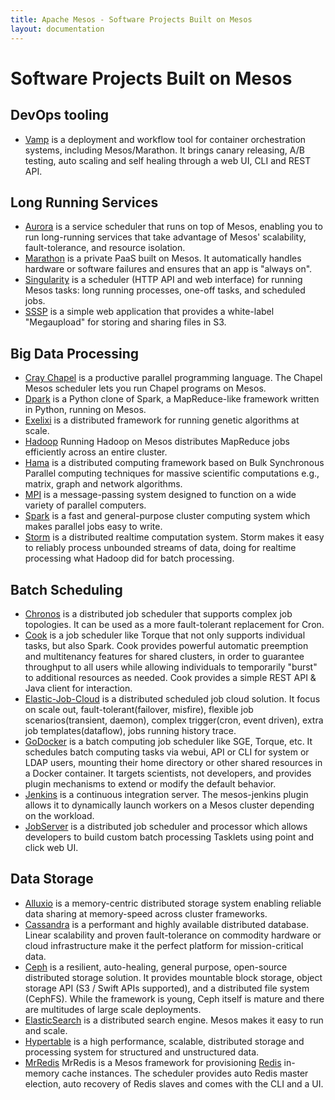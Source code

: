 ```yaml
---
title: Apache Mesos - Software Projects Built on Mesos
layout: documentation
---
```

# Software Projects Built on Mesos

## DevOps tooling

* [Vamp](http://vamp.io) is a deployment and workflow tool for container orchestration systems, including Mesos/Marathon. It brings canary releasing, A/B testing, auto scaling and self healing through a web UI, CLI and REST API.

## Long Running Services

* [Aurora](http://aurora.apache.org) is a service scheduler that runs on top of Mesos, enabling you to run long-running services that take advantage of Mesos' scalability, fault-tolerance, and resource isolation.
* [Marathon](https://github.com/mesosphere/marathon) is a private PaaS built on Mesos. It automatically handles hardware or software failures and ensures that an app is "always on".
* [Singularity](https://github.com/HubSpot/Singularity) is a scheduler (HTTP API and web interface) for running Mesos tasks: long running processes, one-off tasks, and scheduled jobs.
* [SSSP](https://github.com/mesosphere/sssp) is a simple web application that provides a white-label "Megaupload" for storing and sharing files in S3.

## Big Data Processing

* [Cray Chapel](https://github.com/nqn/mesos-chapel) is a productive parallel programming language. The Chapel Mesos scheduler lets you run Chapel programs on Mesos.
* [Dpark](https://github.com/douban/dpark) is a Python clone of Spark, a MapReduce-like framework written in Python, running on Mesos.
* [Exelixi](https://github.com/mesosphere/exelixi) is a distributed framework for running genetic algorithms at scale.
* [Hadoop](https://github.com/mesos/hadoop) Running Hadoop on Mesos distributes MapReduce jobs efficiently across an entire cluster.
* [Hama](http://wiki.apache.org/hama/GettingStartedMesos) is a distributed computing framework based on Bulk Synchronous Parallel computing techniques for massive scientific computations e.g., matrix, graph and network algorithms.
* [MPI](https://github.com/mesosphere/mesos-hydra) is a message-passing system designed to function on a wide variety of parallel computers.
* [Spark](http://spark.incubator.apache.org/) is a fast and general-purpose cluster computing system which makes parallel jobs easy to write.
* [Storm](https://github.com/mesos/storm) is a distributed realtime computation system. Storm makes it easy to reliably process unbounded streams of data, doing for realtime processing what Hadoop did for batch processing.

## Batch Scheduling

* [Chronos](https://github.com/mesos/chronos) is a distributed job scheduler that supports complex job topologies. It can be used as a more fault-tolerant replacement for Cron.
* [Cook](https://github.com/twosigma/cook) is a job scheduler like Torque that not only supports individual tasks, but also Spark. Cook provides powerful automatic preemption and multitenancy features for shared clusters, in order to guarantee throughput to all users while allowing individuals to temporarily "burst" to additional resources as needed. Cook provides a simple REST API & Java client for interaction.
* [Elastic-Job-Cloud](https://github.com/dangdangdotcom/elastic-job) is a distributed scheduled job cloud solution. It focus on scale out, fault-tolerant(failover, misfire), flexible job scenarios(transient, daemon), complex trigger(cron, event driven), extra job templates(dataflow), jobs running history trace.
* [GoDocker](https://bitbucket.org/osallou/go-docker) is a batch computing job scheduler like SGE, Torque, etc. It schedules batch computing tasks via webui, API or CLI for system or LDAP users, mounting their home directory or other shared resources in a Docker container. It targets scientists, not developers, and provides plugin mechanisms to extend or modify the default behavior.
* [Jenkins](https://github.com/jenkinsci/mesos-plugin) is a continuous integration server. The mesos-jenkins plugin allows it to dynamically launch workers on a Mesos cluster depending on the workload.
* [JobServer](http://www.grandlogic.com/content/html_docs/jobserver.html) is a distributed job scheduler and processor  which allows developers to build custom batch processing Tasklets using point and click web UI.

## Data Storage

* [Alluxio](http://alluxio.org) is a memory-centric distributed storage system enabling reliable data sharing at memory-speed across cluster frameworks.
* [Cassandra](https://github.com/mesosphere/cassandra-mesos) is a performant and highly available distributed database. Linear scalability and proven fault-tolerance on commodity hardware or cloud infrastructure make it the perfect platform for mission-critical data.
* [Ceph](https://github.com/vivint-smarthome/ceph-on-mesos) is a resilient, auto-healing, general purpose, open-source distributed storage solution. It provides mountable block storage, object storage API (S3 / Swift APIs supported), and a distributed file system (CephFS). While the framework is young, Ceph itself is mature and there are multitudes of large scale deployments.
* [ElasticSearch](https://github.com/mesos/elasticsearch) is a distributed search engine. Mesos makes it easy to run and scale.
* [Hypertable](https://code.google.com/p/hypertable/wiki/Mesos) is a high performance, scalable, distributed storage and processing system for structured and unstructured data.
* [MrRedis](https://github.com/mesos/mr-redis) MrRedis is a Mesos framework for provisioning [Redis](http://redis.io/) in-memory cache instances. The scheduler provides auto Redis master election, auto recovery of Redis slaves and comes with the CLI and a UI.
